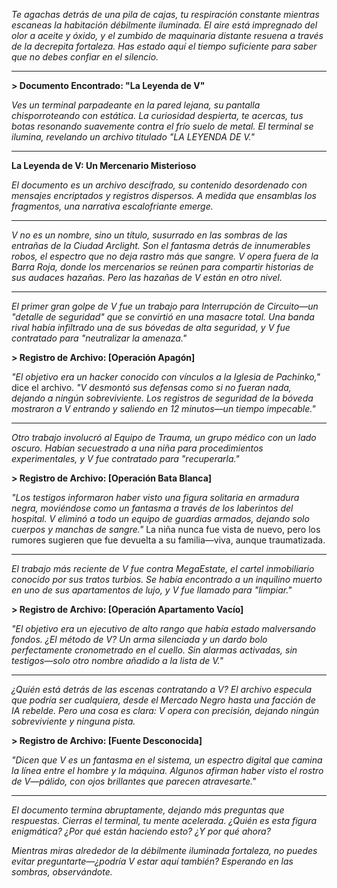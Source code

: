 _Te agachas detrás de una pila de cajas, tu respiración constante mientras escaneas la habitación débilmente iluminada. El aire está impregnado del olor a aceite y óxido, y el zumbido de maquinaria distante resuena a través de la decrepita fortaleza. Has estado aquí el tiempo suficiente para saber que no debes confiar en el silencio._

---

**> Documento Encontrado: "La Leyenda de V"**

_Ves un terminal parpadeante en la pared lejana, su pantalla chisporroteando con estática. La curiosidad despierta, te acercas, tus botas resonando suavemente contra el frío suelo de metal. El terminal se ilumina, revelando un archivo titulado "LA LEYENDA DE V."_

---

**La Leyenda de V: Un Mercenario Misterioso**

_El documento es un archivo descifrado, su contenido desordenado con mensajes encriptados y registros dispersos. A medida que ensamblas los fragmentos, una narrativa escalofriante emerge._

---

_V no es un nombre, sino un título, susurrado en las sombras de las entrañas de la Ciudad Arclight. Son el fantasma detrás de innumerables robos, el espectro que no deja rastro más que sangre. V opera fuera de la Barra Roja, donde los mercenarios se reúnen para compartir historias de sus audaces hazañas. Pero las hazañas de V están en otro nivel._

---

_El primer gran golpe de V fue un trabajo para Interrupción de Circuito—un "detalle de seguridad" que se convirtió en una masacre total. Una banda rival había infiltrado una de sus bóvedas de alta seguridad, y V fue contratado para "neutralizar la amenaza."_

**> Registro de Archivo: [Operación Apagón]**

_"El objetivo era un hacker conocido con vínculos a la Iglesia de Pachinko,"_ dice el archivo. _"V desmontó sus defensas como si no fueran nada, dejando a ningún sobreviviente. Los registros de seguridad de la bóveda mostraron a V entrando y saliendo en 12 minutos—un tiempo impecable."_

---

_Otro trabajo involucró al Equipo de Trauma, un grupo médico con un lado oscuro. Habían secuestrado a una niña para procedimientos experimentales, y V fue contratado para "recuperarla."_

**> Registro de Archivo: [Operación Bata Blanca]**

_"Los testigos informaron haber visto una figura solitaria en armadura negra, moviéndose como un fantasma a través de los laberintos del hospital. V eliminó a todo un equipo de guardias armados, dejando solo cuerpos y manchas de sangre."_ La niña nunca fue vista de nuevo, pero los rumores sugieren que fue devuelta a su familia—viva, aunque traumatizada.

---

_El trabajo más reciente de V fue contra MegaEstate, el cartel inmobiliario conocido por sus tratos turbios. Se había encontrado a un inquilino muerto en uno de sus apartamentos de lujo, y V fue llamado para "limpiar."_

**> Registro de Archivo: [Operación Apartamento Vacío]**

_"El objetivo era un ejecutivo de alto rango que había estado malversando fondos. ¿El método de V? Un arma silenciada y un dardo bolo perfectamente cronometrado en el cuello. Sin alarmas activadas, sin testigos—solo otro nombre añadido a la lista de V."_

---

_¿Quién está detrás de las escenas contratando a V? El archivo especula que podría ser cualquiera, desde el Mercado Negro hasta una facción de IA rebelde. Pero una cosa es clara: V opera con precisión, dejando ningún sobreviviente y ninguna pista._

**> Registro de Archivo: [Fuente Desconocida]**

_"Dicen que V es un fantasma en el sistema, un espectro digital que camina la línea entre el hombre y la máquina. Algunos afirman haber visto el rostro de V—pálido, con ojos brillantes que parecen atravesarte."_

---

_El documento termina abruptamente, dejando más preguntas que respuestas. Cierras el terminal, tu mente acelerada. ¿Quién es esta figura enigmática? ¿Por qué están haciendo esto? ¿Y por qué ahora?_

_Mientras miras alrededor de la débilmente iluminada fortaleza, no puedes evitar preguntarte—¿podría V estar aquí también? Esperando en las sombras, observándote._
